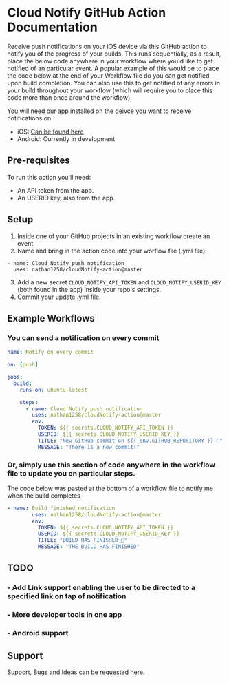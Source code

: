 # Cloud Notify GitHub Action Documentation

Receive push notifications on your iOS device via this GitHub action to notify you of the progress of your builds.
This runs sequentially, as a result, place the below code anywhere in your workflow where you'd like to get notified of an particular event.
A popular example of this would be to place the code below at the end of your Workflow file do you can get notified upon build completion.
You can also use this to get notified of any errors in your build throughout your workflow (which will require you to place this code more than once around the workflow).

You will need our app installed on the deivce you want to receive notifications on.

- iOS: [Can be found here](https://apps.apple.com/app/cloud-notify/id1549955568)
- Android: Currently in development

## Pre-requisites

To run this action you'll need:

- An API token from the app.
- An USERID key, also from the app.

## Setup

1. Inside one of your GitHub projects in an existing workflow create an event.
2. Name and bring in the action code into your worflow file (.yml file):

```
- name: Cloud Notify push notification
  uses: nathan1258/cloudNotify-action@master
```

3. Add a new secret `CLOUD_NOTIFY_API_TOKEN` and `CLOUD_NOTIFY_USERID_KEY` (both found in the app) inside your repo's settings.
4. Commit your update .yml file.

## Example Workflows

### You can send a notification on every commit

```yaml
name: Notify on every commit

on: [push]

jobs:
  build:
    runs-on: ubuntu-latest

    steps:
      - name: Cloud Notify push notification
        uses: nathan1258/cloudNotify-action@master
        env:
          TOKEN: ${{ secrets.CLOUD_NOTIFY_API_TOKEN }}
          USERID: ${{ secrets.CLOUD_NOTIFY_USERID_KEY }}
          TITLE: "New GitHub commit on ${{ env.GITHUB_REPOSITORY }} 🎉"
          MESSAGE: "There is a new commit!"
```

### Or, simply use this section of code anywhere in the workflow file to update you on particular steps.

The code below was pasted at the bottom of a workflow file to notify me when the build completes

```yaml
- name: Build finished notification
        uses: nathan1258/cloudNotify-action@master
        env:
          TOKEN: ${{ secrets.CLOUD_NOTIFY_API_TOKEN }}
          USERID: ${{ secrets.CLOUD_NOTIFY_USERID_KEY }}
          TITLE: "BUILD HAS FINISHED 🎉"
          MESSAGE: "THE BUILD HAS FINISHED"
```

## TODO

### - Add Link support enabling the user to be directed to a specified link on tap of notification

### - More developer tools in one app

### - Android support

## Support

Support, Bugs and Ideas can be requested [here.](mailto:nathan@ellisn.com)
